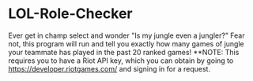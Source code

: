 # LOL-Role-Checker
Ever get in champ select and wonder "Is my jungle even a jungler?" Fear not, this program will run and tell you exactly how many games of jungle your teammate has played in the past 20 ranked games!
**NOTE: This requires you to have a Riot API key, which you can obtain by going to https://developer.riotgames.com/ and signing in for a request.
